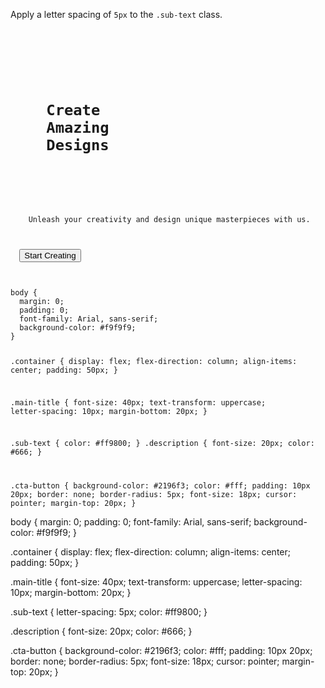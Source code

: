 Apply a letter spacing of `5px` to the `.sub-text` class.

<codeblock language="css" type="exercise" testMode="fixedInput">
<code>
<panel language="html">
<div class="container">
  <h1 class="main-title">
    C<span class="sub-text">r</span>eate
    A<span class="sub-text">m</span>azing
    D<span class="sub-text">e</span>signs
  </h1>
  <p class="description">
    Unleash your creativity and design unique masterpieces with us.
  </p>
  <button class="cta-button">Start Creating</button>
</div>
</panel>
<panel language="css">
body {
  margin: 0;
  padding: 0;
  font-family: Arial, sans-serif;
  background-color: #f9f9f9;
}

.container {
  display: flex;
  flex-direction: column;
  align-items: center;
  padding: 50px;
}

.main-title {
  font-size: 40px;
  text-transform: uppercase;
  letter-spacing: 10px;
  margin-bottom: 20px;
}

.sub-text {
  color: #ff9800;
}
.description {
  font-size: 20px;
  color: #666;
}

.cta-button {
  background-color: #2196f3;
  color: #fff;
  padding: 10px 20px;
  border: none;
  border-radius: 5px;
  font-size: 18px;
  cursor: pointer;
  margin-top: 20px;
}
</panel>
</code>

<solution>
body {
  margin: 0;
  padding: 0;
  font-family: Arial, sans-serif;
  background-color: #f9f9f9;
}

.container {
  display: flex;
  flex-direction: column;
  align-items: center;
  padding: 50px;
}

.main-title {
  font-size: 40px;
  text-transform: uppercase;
  letter-spacing: 10px;
  margin-bottom: 20px;
}

.sub-text {
  letter-spacing: 5px;
  color: #ff9800;
}

.description {
  font-size: 20px;
  color: #666;
}

.cta-button {
  background-color: #2196f3;
  color: #fff;
  padding: 10px 20px;
  border: none;
  border-radius: 5px;
  font-size: 18px;
  cursor: pointer;
  margin-top: 20px;
}
</solution>
</codeblock>

